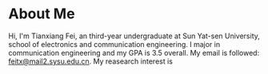 # About Me
Hi, I'm Tianxiang Fei, an third-year undergraduate at Sun Yat-sen University, school of electronics and communication engineering. I major in communication engineering and my GPA is 3.5 overall. My email is followed: feitx@mail2.sysu.edu.cn.
My reasearch interest is 
